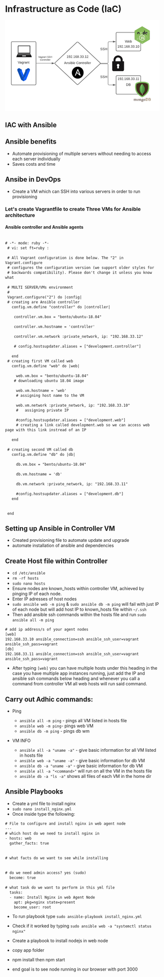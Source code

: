 # Infrastructure as Code (IaC)
![ansible](images/ansiblediagram.png)
## IAC with Ansible
## Ansible benefits
* Automate provisioning of multiple servers without needing to access each server individually
* Saves costs and time

## Ansibe in DevOps
* Create a VM which can SSH into various servers in order to run provisioning


### Let's create Vagrantfile to create Three VMs for Ansible architecture
#### Ansible controller and Ansible agents 

```

# -*- mode: ruby -*-
 # vi: set ft=ruby :
 
 # All Vagrant configuration is done below. The "2" in Vagrant.configure
 # configures the configuration version (we support older styles for
 # backwards compatibility). Please don't change it unless you know what
 
 # MULTI SERVER/VMs environment 
 #
 Vagrant.configure("2") do |config|
 # creating are Ansible controller
   config.vm.define "controller" do |controller|
     
    controller.vm.box = "bento/ubuntu-18.04"
    
    controller.vm.hostname = 'controller'
    
    controller.vm.network :private_network, ip: "192.168.33.12"
    
    # config.hostsupdater.aliases = ["development.controller"] 
    
   end 
 # creating first VM called web  
   config.vm.define "web" do |web|
     
     web.vm.box = "bento/ubuntu-18.04"
    # downloading ubuntu 18.04 image
 
     web.vm.hostname = 'web'
     # assigning host name to the VM
     
     web.vm.network :private_network, ip: "192.168.33.10"
     #   assigning private IP
     
     #config.hostsupdater.aliases = ["development.web"]
     # creating a link called development.web so we can access web page with this link instread of an IP   
         
   end
   
 # creating second VM called db
   config.vm.define "db" do |db|
     
     db.vm.box = "bento/ubuntu-18.04"
     
     db.vm.hostname = 'db'
     
     db.vm.network :private_network, ip: "192.168.33.11"
     
     #config.hostsupdater.aliases = ["development.db"]     
   end
 
 
 end
```
## Setting up Ansible in Controller VM
* Created provisioning file to automate update and upgrade
* automate installation of ansible and dependencies

## Create Host file within Controller
* `cd /etc/ansible` 
* `rm -rf hosts`
* `sudo nano hosts`
* Ensure nodes are known_hosts within controller VM, achieved by pinging IP of each node.  
* Enter IP adresses of host nodes
* `sudo ansible web -m ping` & `sudo ansible db -m ping` will fail with just IP of each node but will add host IP to known_hosts file within `~/.ssh`
* Then add ansible ssh commands within the hosts file and run `sudo ansible all -m ping`
```
# add ip address/s of your agent nodes
[web]
192.168.33.10 ansible_connection=ssh ansible_ssh_user=vagrant ansible_ssh_pass=vagrant
[db]
192.168.33.11 ansible_connection=ssh ansible_ssh_user=vagrant ansible_ssh_pass=vagrant
```
* After typing `[web]` you can have multiple hosts under this heading in the case you have multiple app instances running, just add the IP and ansible ssh commands below heading and whenever you call a command from controller VM all web hosts will run said command.

## Carry out Adhic commands:
* Ping 
  -  `ansible all -m ping` - pings all VM listed in hosts file
  -  `ansible web -m ping`- pings web VM
  -  `ansible db -m ping` - pings db wm

* VM INFO
  - `ansible all -a "uname -a"` - give basic information for all VM listed in hosts file
  - `ansible web -a "uname -a"` - give basic information for db VM
  - `ansible db -a "uname -a"` - give basic information for db VM
  - `ansible all -a "<command>"` will run on all the VM in the hosts file
  - `ansible db -a "ls -a"` shows all files of each VM in the home dir

## Ansible Playbooks
* Create a yml file to install nginx
* `sudo nano install_nginx.yml`
* Once inside type the following:
```
# File to configure and install nginx in web agent node
---
# which host do we need to install nginx in 
- hosts: web
  gather_facts: true


# what facts do we want to see while installing


# do we need admin access? yes (sudo)
  become: true

# what task do we want to perform in this yml file 
  tasks:
  - name: Install Nginx in web Agent Node
    apt: pkg=nginx state=present
    become_user: root
```
* To run playbook type `sudo ansible-playbook install_nginx.yml`
* Check if it worked by typing `sudo ansible web -a "systemctl status nginx"`

* Create a playbook to install nodejs in web node
* copy app folder
* npm install then npm start
* end goal is to see node running in our browser with port 3000
